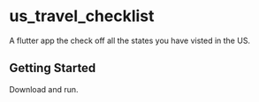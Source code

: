 # us_travel_checklist

A flutter app the check off all the states you have visted in the US.

## Getting Started

Download and run.
